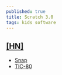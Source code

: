 ```yaml
---
published: true
title: Scratch 3.0
tags: kids software
---
```

## [\[HN\]](https://news.ycombinator.com/item?id=18810216)

- [Snap](https://github.com/jmoenig/Snap)
- [TIC-80](https://tic.computer/)

